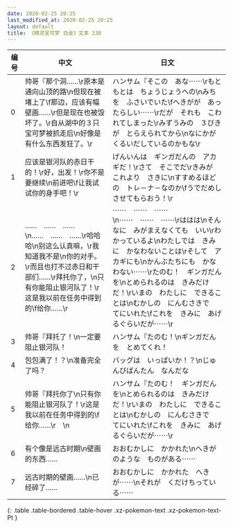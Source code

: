 ```yaml
---
date: 2020-02-25 20:25
last_modified_at: 2020-02-25 20:25
layout: default
title: 《精灵宝可梦 白金》文本 230
---
```

| 编号 | 中文 | 日文 |
| ---- | ---- | ---- |
| 0 | 帅哥『那个洞……\r原本是通向山顶的路\n但现在被堵上了\f那边，应该有幅壁画……\r但是现在也被毁坏了。\r自从湖中的３只宝可梦被抓走后\n好像是有什么东西发狂了。\r | ハンサム『そこの　あな⋯⋯\rもともとは　ちょうじょうへの\nみちを　ふさいでいた\fへきがが　あったらしい⋯⋯\rだが　それも　こわれてしまった\rみずうみの　３びきが　とらえられてから\nなにかが　くるいだしているのかもな\r |
| 1 | 应该是银河队的赤日干的！\r好，出发！\r你不是要继续\n前进吧\f让我试试你的身手吧！\r | げんいんは　ギンガだんの　アカギだ！\rさて　そこでだ\rきみが　これより　さきに\nすすめるほどの　トレ－ナ－なのか\fうでだめし　させてもらおう！\r |
| 2 | ……　……　……\n……　……　……\r哈哈哈\n别这么认真嘛，\r我知道我不是\n你的对手。\r而且也打不过赤日和干部们……\r拜托你了，\n只有你能阻止银河队了！\r这是我以前在任务中得到的\f给你……\r | ⋯⋯　⋯⋯　⋯⋯\n⋯⋯　⋯⋯　⋯⋯\rははは\nそんなに　みがまえなくても　いい\rわかっているよ\nわたしでは　きみに　かなわないことは\rそして　アカギにも\nかんぶたちにも　かなわない⋯⋯\rたのむ！　ギンガだんを\nとめられるのは　きみだけだ！\rいまの　わたしに　できることは\nむかしの　にんむさきで　てにいれた\fこれを　きみに　あげるぐらいだが⋯⋯\r |
| 3 | 帅哥『拜托了！\n一定要阻止银河队！ | ハンサム『たのむ！\nギンガだんを　とめてくれ！ |
| 4 | 包包满了！？\n准备完全了吗？ | バッグは　いっぱいか！？\nじゅんびばんたん　なんだな |
| 5 | 帅哥『拜托你了\n只有你能阻止银河队了！\r这是我以前在任务中得到的\f给你……\r　\n | ハンサム『たのむ！　ギンガだんを\nとめられるのは　きみだけだ！\rいまの　わたしに　できることは\nむかしの　にんむさきで　てにいれた\fこれを　きみに　あげるぐらいだが⋯⋯\r |
| 6 | 有个像是远古时期\n壁画的东西…… | おおむかしに　かかれた\nへきが　のような　ものがある⋯⋯ |
| 7 | 远古时期的壁画……\n已经碎了…… | おおむかしに　かかれた　へきが⋯⋯\nそれが　くだけちっている⋯⋯ |
{: .table .table-bordered .table-hover .xz-pokemon-text .xz-pokemon-text-Pt }
